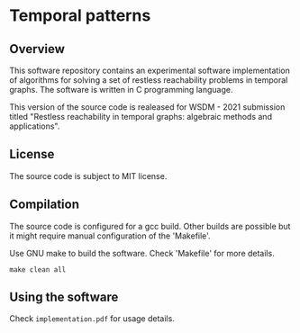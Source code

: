 # Temporal patterns

## Overview
This software repository contains an experimental software implementation of algorithms for solving a set of restless reachability problems in temporal graphs. The software is written in C programming language.

This version of the source code is realeased for WSDM - 2021 submission titled "Restless reachability in temporal graphs: algebraic methods and applications".

## License
The source code is subject to MIT license.

## Compilation
The source code is configured for a gcc build. Other builds are possible but it might require manual configuration of the 'Makefile'.

Use GNU make to build the software. Check 'Makefile' for more details.

`make clean all`

## Using the software
Check `implementation.pdf` for usage details.
